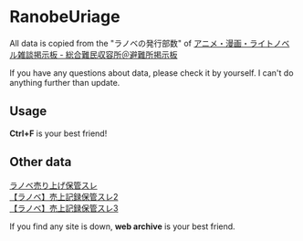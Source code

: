 # RanobeUriage 
All data is copied from the "ラノベの発行部数" of [アニメ・漫画・ライトノベル雑談掲示板 - 総合難民収容所＠避難所掲示板](https://refugee-chan.mobi/refugee/) 
 
If you have any questions about data, please check it by yourself. I can't do anything further than update.

## Usage 
**Ctrl+F** is your best friend!

## Other data 
[ラノベ売り上げ保管スレ](https://web.archive.org/web/20190914034835/http://katsu.ula.cc/test/read.cgi/donpisya153/1435477899)  
[【ラノベ】売上記録保管スレ2](https://web.archive.org/web/20210117130051/https://hanabi.5ch.net/test/read.cgi/magazin/1464011417/)  
[【ラノベ】売上記録保管スレ3](https://web.archive.org/web/20210123072904/https://matsuri.5ch.net/test/read.cgi/magazin/1494453408/)  
 
If you find any site is down, **web archive** is your best friend.
